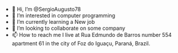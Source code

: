 - 👋 Hi, I’m @SergioAugusto78
- 👀 I’m interested in computer programming
- 🌱 I’m currently learning a New job
- 💞️ I’m looking to collaborate on some company
- 📫 How to reach me I live at Rua Edmundo de Barros number 554 apartment 61 in the city of Foz do Iguaçu, Paraná, Brazil.

<!---
SergioAugusto78/SergioAugusto78 is a ✨ special ✨ repository because its `README.md` (this file) appears on your GitHub profile.
You can click the Preview link to take a look at your changes.
--->
